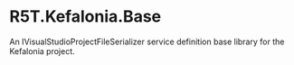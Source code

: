 # R5T.Kefalonia.Base
An IVisualStudioProjectFileSerializer service definition base library for the Kefalonia project.
